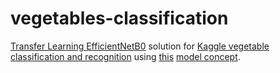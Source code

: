 # vegetables-classification

[Transfer Learning EfficientNetB0](https://www.kaggle.com/code/moiscmig/transfer-learning-efficientnetb0-99) solution for [Kaggle vegetable classification and recognition](https://www.kaggle.com/datasets/misrakahmed/vegetable-image-dataset) using [this](https://arash-kamangir.medium.com/training-prediction-and-evaluation-of-machine-visions-models-in-validation-mode-fa255f7811ad) [model concept](https://gist.github.com/kamangir/7089b3579923f6aa226e459eb3292117).
